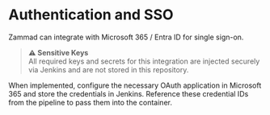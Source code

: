 # Authentication and SSO

Zammad can integrate with Microsoft 365 / Entra ID for single sign-on.

> **⚠️ Sensitive Keys**  
> All required keys and secrets for this integration are injected securely via Jenkins and are not stored in this repository.

When implemented, configure the necessary OAuth application in Microsoft 365 and store the credentials in Jenkins. Reference these credential IDs from the pipeline to pass them into the container.
